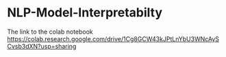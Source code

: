 # NLP-Model-Interpretabilty

The link to the colab notebook
https://colab.research.google.com/drive/1Cg8GCW43kJPtLnYbU3WNcAySCvsb3dXN?usp=sharing
